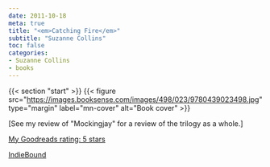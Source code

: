 ```yaml
---
date: 2011-10-18
meta: true
title: "<em>Catching Fire</em>"
subtitle: "Suzanne Collins"
toc: false
categories:
- Suzanne Collins
- books
---
```


{{< section "start" >}}
{{< figure src="https://images.booksense.com/images/498/023/9780439023498.jpg" type="margin" label="mn-cover" alt="Book cover" >}}

[See my review of "Mockingjay" for a review of the trilogy as a whole.]

[My Goodreads rating: 5 stars](https://www.goodreads.com/review/show/221921972)  

[IndieBound](https://www.indiebound.org/book/9780439023498)
